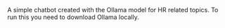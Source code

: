 A simple chatbot created with the Ollama model for HR related topics. 
To run this you need to download Ollama locally.
